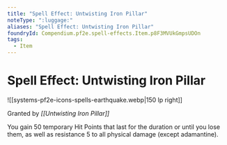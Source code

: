 ```yaml
---
title: "Spell Effect: Untwisting Iron Pillar"
noteType: ":luggage:"
aliases: "Spell Effect: Untwisting Iron Pillar"
foundryId: Compendium.pf2e.spell-effects.Item.p8F3MVUkGmpsUDOn
tags:
  - Item
---
```


# Spell Effect: Untwisting Iron Pillar
![[systems-pf2e-icons-spells-earthquake.webp|150 lp right]]

Granted by _[[Untwisting Iron Pillar]]_

You gain 50 temporary Hit Points that last for the duration or until you lose them, as well as resistance 5 to all physical damage (except adamantine).
